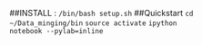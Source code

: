 ##INSTALL :
  <code>/bin/bash setup.sh</code>
##Quickstart 
  <code>cd ~/Data_minging/bin</code>
  <code>source activate</code>
  <code>ipython notebook --pylab=inline </code>

